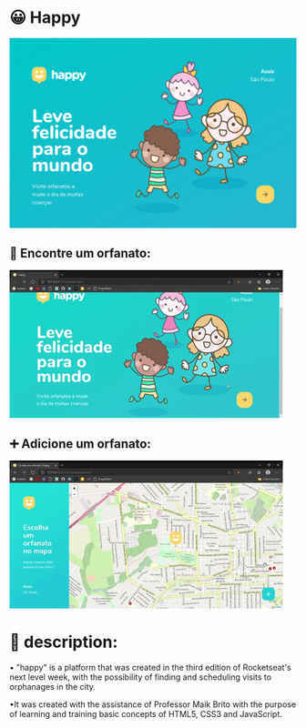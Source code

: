 # 😀 Happy

![imagem happy](https://github.com/JulieneFlora/Happy-nlw3/blob/master/Happy.png)

## 🔎 Encontre um orfanato:

![gif encontre um orfanato](https://github.com/JulieneFlora/Happy-nlw3/blob/master/happy_encontre%20um%20orfanato.gif)

## ➕ Adicione um orfanato:

![gif adicione um orfanato](https://github.com/JulieneFlora/Happy-nlw3/blob/master/happy_adicione%20um%20orfanato.gif)

# 📌 description:

• "happy" is a platform that was created in the third edition of Rocketseat's next level week, with the possibility of finding and scheduling visits to orphanages in the city.

•It was created with the assistance of Professor Maik Brito with the purpose of learning and training basic concepts of HTML5, CSS3 and JavaScript.
